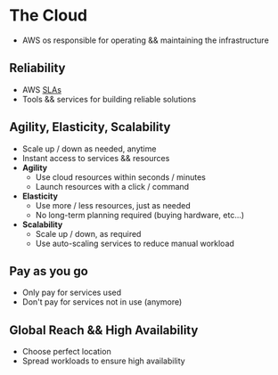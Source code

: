# The Cloud
- AWS os responsible for operating && maintaining the infrastructure

## Reliability
- AWS [SLAs](https://aws.amazon.com/legal/service-level-agreements/?aws-sla-cards.sort-by=item.additionalFields.serviceNameLower&aws-sla-cards.sort-order=asc&awsf.tech-category-filter=*all)
- Tools && services for building reliable solutions

## Agility, Elasticity, Scalability
- Scale up / down as needed, anytime
- Instant access to services && resources
- **Agility**
	- Use cloud resources within seconds / minutes
	- Launch resources with a click / command
- **Elasticity**
	- Use more / less resources, just as needed
	- No long-term planning required (buying hardware, etc...)
- **Scalability**
	- Scale up / down, as required
	- Use auto-scaling services to reduce manual workload

## Pay as you go
- Only pay for services used
- Don't pay for services not in use (anymore)

## Global Reach && High Availability
- Choose perfect location
- Spread workloads to ensure high availability


